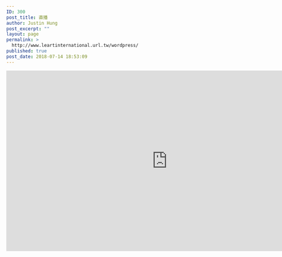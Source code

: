 ```yaml
---
ID: 300
post_title: 直播
author: Justin Hung
post_excerpt: ""
layout: page
permalink: >
  http://www.leartinternational.url.tw/wordpress/
published: true
post_date: 2018-07-14 18:53:09
---
```

<div class="video-container">
  <iframe width="853" height="480" src="https://www.youtube.com/embed/z9Ul9ccDOqE" frameborder="0" allowfullscreen></iframe>
</div>